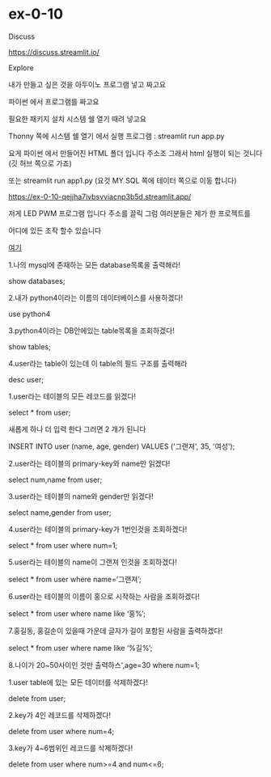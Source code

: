 # ex-0-10
Discuss

https://discuss.streamlit.io/

Explore

내가 만들고 싶은 것을 아두이노 프로그램 넣고 짜고요

파이썬 에서 프로그램를 짜고요

필요한 패키지 설치 시스템 쉘 열기 때려 넣고요

Thonny 쪽에 시스템 쉘 열기 에서 실행 프로그램 : streamlit run app.py  

요게 파이썬 에서 만들어진 HTML 폴더 입니다 주소조 그래서 html 실행이 되는 것니다(깃 허브 쪽으로 가죠)

또는  streamlit run app1.py (요것 MY SQL 쪽에 테이터 쪽으로 이동 합니다)

https://ex-0-10-qejjha7ivbsvviacnp3b5d.streamlit.app/


저게 LED PWM 프로그램 입니다 주소를 끌릭 그럼 여러분들은 제가 한 프로젝트를 

어디에 있든 조작 할수 있습니다


[여기](http://172.30.1.177:8501/) 

1.나의 mysql에 존재하는 모든 database목록을 출력해라!

show databases;

2.내가 python4이라는 이름의 데이터베이스를 사용하겠다!

use python4

3.python4이라는 DB안에있는 table목록을 조회하겠다!

show tables;

4.user라는 table이 있는데 이 table의 필드 구조를 출력해라

desc user;

1.user라는 테이블의 모든 레코드를 읽겠다!

select * from user;

새롭게 하나 더 입력 한다 그러면 2 개가 된니다

INSERT INTO user (name, age, gender) VALUES ('그랜져', 35, '여성');


2.user라는 테이블의 primary-key와 name만 읽겠다!

select num,name from user;

3.user라는 테이블의 name와 gender만 읽겠다!

select name,gender from user;

4.user라는 테이블의 primary-key가 1번인것을 조회하겠다!

select * from user where num=1;

5.user라는 테이블의 name이 그랜져 인것을 조회하겠다!

select * from user where name=’그랜져’;

6.user라는 테이블의 이름이 홍으로 시작하는 사람을 조회하겠다!

select * from user where name like ‘홍%’;

7.홍길동, 홍길순이 있을때 가운데 글자가 길이 포함된 사람을 출력하겠다!

select * from user where name like ‘%길%’;

8.나이가 20~50사이인 것만 출력하스',age=30 where num=1;

1.user table에 있는 모든 데이터를 삭제하겠다!

delete from user;

2.key가 4인 레코드를 삭제하겠다!

delete from user where num=4;

3.key가 4~6범위인 레코드를 삭제하겠다!

delete from user where num>=4 and num<=6;







